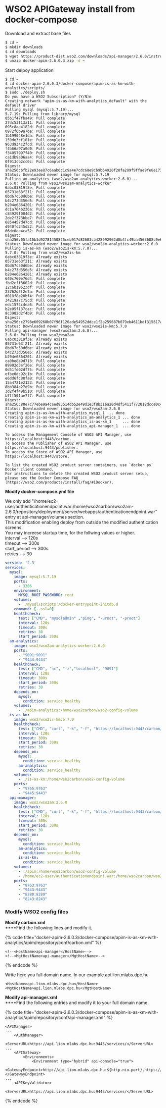 # WSO2 APIGateway install from docker-compose

Download and extract base files

```bash
$ cd ~
$ mkdir downloads
$ cd downloads
$ wget https://product-dist.wso2.com/downloads/api-manager/2.6.0/instruction-pages/non-subscription/docker/docker-apim-2.6.0.3.zip
$ unzip docker-apim-2.6.0.3.zip -d ~
```

Start delpoy application

```
$ cd ~
$ cd docker-apim-2.6.0.3/docker-compose/apim-is-as-km-with-analytics/scripts/
$ sudo ./deploy.sh
Do you have a WSO2 Subscription? (Y/N)n
Creating network "apim-is-as-km-with-analytics_default" with the default driver
Pulling mysql (mysql:5.7.19)...
5.7.19: Pulling from library/mysql
85b1f47fba49: Pull complete
27dc53f13a11: Pull complete
095c8ae4182d: Pull complete
0972f6b9a7de: Pull complete
1b199048e1da: Pull complete
159de3cf101e: Pull complete
963d934c2fcd: Pull complete
f4b66a97a0d0: Pull complete
f34057997f40: Pull complete
ca1db9a06aa4: Pull complete
0f913cb2cc0c: Pull complete
Digest: sha256:bfb22e93ee87c6aab6c1c9a4e7cdc68e9cb9b64920f28fa289f9ffae9fe8e173
Status: Downloaded newer image for mysql:5.7.19
Pulling am-analytics (wso2/wso2am-analytics-worker:2.6.0)...
2.6.0: Pulling from wso2/wso2am-analytics-worker
6abc03819f3e: Pull complete
05731e63f211: Pull complete
0bd67c50d6be: Pull complete
b4c273d356e5: Pull complete
b204e6864201: Pull complete
dc1a764b236a: Pull complete
c84929f004d2: Pull complete
2de2f373bbe7: Pull complete
6854457d47cd: Pull complete
d940fc245d52: Pull complete
66de0ee4ca52: Pull complete
Digest: sha256:05fa15b3d92781450825ceb917d82603cb428992962d8b4fc49ba4563608c9e6
Status: Downloaded newer image for wso2/wso2am-analytics-worker:2.6.0
Pulling is-as-km (wso2/wso2is-km:5.7.0)...
5.7.0: Pulling from wso2/wso2is-km
6abc03819f3e: Already exists
05731e63f211: Already exists
0bd67c50d6be: Already exists
b4c273d356e5: Already exists
b204e6864201: Already exists
640c760e76d4: Pull complete
fbd2cff3602d: Pull complete
12c6b19623df: Pull complete
23762d5f2e7a: Pull complete
d018f8e20bf4: Pull complete
34219a7c75cd: Pull complete
edc1574c4ea6: Pull complete
b2e05f137cac: Pull complete
8c3982d2f4b9: Pull complete
Digest: sha256:c2798e609268b07f96f120ade54952ddce1f2a259687b079eb4611bdf315817a
Status: Downloaded newer image for wso2/wso2is-km:5.7.0
Pulling api-manager (wso2/wso2am:2.6.0)...
2.6.0: Pulling from wso2/wso2am
6abc03819f3e: Already exists
05731e63f211: Already exists
0bd67c50d6be: Already exists
b4c273d356e5: Already exists
b204e6864201: Already exists
ca0be8a9d713: Pull complete
89902d3ef26e: Pull complete
0d51fd02df75: Pull complete
efbe0dc92c1b: Pull complete
e6dd6fc80fa8: Pull complete
15a4721e2123: Pull complete
8bb384c27d9b: Pull complete
3d2f4f49b510: Pull complete
b7ff501ae7f7: Pull complete
Digest: sha256:80e7c77ebe9a4caed83514db52e49d1e3f8b316a20d4df5411f772018dcce0c4
Status: Downloaded newer image for wso2/wso2am:2.6.0
Creating apim-is-as-km-with-analytics_mysql_1 ... done
Creating apim-is-as-km-with-analytics_am-analytics_1 ... done
Creating apim-is-as-km-with-analytics_is-as-km_1     ... done
Creating apim-is-as-km-with-analytics_api-manager_1  ... done

To access the Management Console of WSO2 API Manager, use https://localhost:9443/carbon.
To access the Publisher of WSO2 API Manager, use https://localhost:9443/publisher.
To access the Store of WSO2 API Manager, use https://localhost:9443/store.

To list the created WSO2 product server containers, use `docker ps` Docker client command.
For instructions to delete the created WSO2 product server setup, please see the Docker Compose FAQ (https://wso2.com/products/install/faq/#iDocker).

```

**Modify docker-compose.yml file**

We only add "/home/ec2-user/authenticationendpoint.war:/home/wso2carbon/wso2am-2.6.0/repository/deployment/server/webapps/authenticationendpoint.war" entry at api-manager/volumes section.\
This modification enabling deploy from outside the modified authentication screens.\
You may increese startup time, for the follwing values or higher.\
interval --> 120s\
timeout --> 300s\
start\_period --> 300s\
retries --> 30

```yaml
version: '2.3'
services:
  mysql:
    image: mysql:5.7.19
    ports:
      - 3306
    environment:
      MYSQL_ROOT_PASSWORD: root
    volumes:
      - ./mysql/scripts:/docker-entrypoint-initdb.d
    command: [--ssl=0]
    healthcheck:
      test: ["CMD", "mysqladmin" ,"ping", "-uroot", "-proot"]
      interval: 120s
      timeout: 300s
      retries: 30
      start_period: 300s
  am-analytics:
    image: wso2/wso2am-analytics-worker:2.6.0
    ports:
      - "9091:9091"
      - "9444:9444"
    healthcheck:
      test: ["CMD", "nc", "-z","localhost", "9091"]
      interval: 120s
      timeout: 300s
      start_period: 300s
      retries: 30
    depends_on:
      mysql:
        condition: service_healthy
    volumes:
      - ./apim-analytics:/home/wso2carbon/wso2-config-volume
  is-as-km:
    image: wso2/wso2is-km:5.7.0
    healthcheck:
      test: ["CMD", "curl", "-k", "-f", "https://localhost:9443/carbon/admin/login.jsp"]
      interval: 120s
      timeout: 300s
      start_period: 300s
      retries: 30
    depends_on:
      mysql:
        condition: service_healthy
      am-analytics:
        condition: service_healthy
    volumes:
      - ./is-as-km:/home/wso2carbon/wso2-config-volume
    ports:
      - "9765:9763"
      - "9445:9443"
  api-manager:
    image: wso2/wso2am:2.6.0
    healthcheck:
      test: ["CMD", "curl", "-k", "-f", "https://localhost:9443/carbon/admin/login.jsp"]
      interval: 120s
      timeout: 300s
      start_period: 300s
      retries: 30
    depends_on:
      mysql:
        condition: service_healthy
      am-analytics:
        condition: service_healthy
      is-as-km:
        condition: service_healthy
    volumes:
      - ./apim:/home/wso2carbon/wso2-config-volume
      - /home/ec2-user/authenticationendpoint.war:/home/wso2carbon/wso2am-2.6.0/repository/deployment/server/webapps/authenticationendpoint.war
    ports:
      - "9763:9763"
      - "9443:9443"
      - "8280:8280"
      - "8243:8243"
```

### Modify WSO2 config files

**Modify carbon.xml**\
****Find the following lines and modify it.

{% code title="docker-apim-2.6.0.3/docker-compose/apim-is-as-km-with-analytics/apim/repository/conf/carbon.xml" %}
```
<!--<HostName>api-manager</HostName>-->
<!--<MgtHostName>api-manager</MgtHostName>-->
```
{% endcode %}

Write here you full domain name. In our example api.lion.mlabs.dpc.hu

```
<HostName>api.lion.mlabs.dpc.hu</HostName>
<MgtHostName>api.lion.mlabs.dpc.hu</MgtHostName>
```

**Modify api-manager.xml**\
****Find the following entries and modify it to your full domain name.

{% code title="docker-apim-2.6.0.3/docker-compose/apim-is-as-km-with-analytics/apim/repository/conf/api-manager.xml" %}
```
<APIManager>
...
    <AuthManager>
        <ServerURL>https://api.lion.mlabs.dpc.hu:9443/services/</ServerURL>
...
    <APIGateway>
        <Environments>
            <Environment type="hybrid" api-console="true">
                <GatewayEndpoint>http://api.lion.mlabs.dpc.hu:${http.nio.port},https://api.lion.mlabs.dpc.hu:${https.nio.port}</GatewayEndpoint>
...
    <APIKeyValidator>
        <ServerURL>https://api.lion.mlabs.dpc.hu:9443/services/</ServerURL>
```
{% endcode %}

